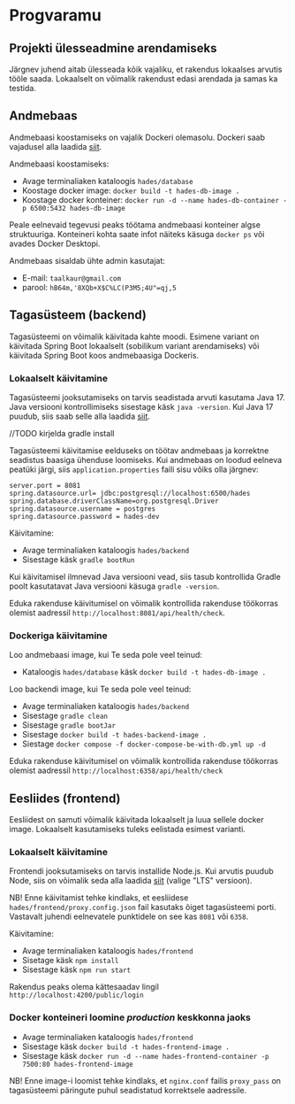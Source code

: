 # Progvaramu


## Projekti ülesseadmine arendamiseks
Järgnev juhend aitab ülesseada kõik vajaliku, et rakendus lokaalses arvutis tööle saada. Lokaalselt on võimalik rakendust edasi arendada ja samas ka testida.

## Andmebaas

Andmebaasi koostamiseks on vajalik Dockeri olemasolu. Dockeri saab vajadusel alla laadida [siit](https://www.docker.com/products/docker-desktop/).

Andmebaasi koostamiseks: 
* Avage terminaliaken kataloogis ```hades/database```
* Koostage docker image: ```docker build -t hades-db-image .```
* Koostage docker konteiner: ```docker run -d --name hades-db-container -p 6500:5432 hades-db-image```

Peale eelnevaid tegevusi peaks töötama andmebaasi konteiner algse struktuuriga. 
Konteineri kohta saate infot näiteks käsuga ```docker ps``` või avades Docker Desktopi.

Andmebaas sisaldab ühte admin kasutajat:  
- E-mail: ``taalkaur@gmail.com``
- parool: ``hB64m,'8XQb+X$C%LC(P3M5;4U"=qj,5``

## Tagasüsteem (backend)

Tagasüsteemi on võimalik käivitada kahte moodi. Esimene variant on käivitada Spring Boot lokaalselt (sobilikum variant arendamiseks) või
käivitada Spring Boot koos andmebaasiga Dockeris.

### Lokaalselt käivitamine

Tagasüsteemi jooksutamiseks on tarvis seadistada arvuti kasutama Java 17. Java versiooni kontrollimiseks sisestage käsk ``java -version``.
Kui Java 17 puudub, siis saab selle alla laadida [siit](https://www.oracle.com/java/technologies/javase/jdk17-archive-downloads.html).

//TODO kirjelda gradle install

Tagasüsteemi käivitamise eelduseks on töötav andmebaas ja korrektne seadistus baasiga ühenduse loomiseks. Kui andmebaas on loodud eelneva peatüki 
järgi, siis `application.properties` faili sisu võiks olla järgnev:

```
server.port = 8081
spring.datasource.url= jdbc:postgresql://localhost:6500/hades
spring.database.driverClassName=org.postgresql.Driver
spring.datasource.username = postgres
spring.datasource.password = hades-dev
```

Käivitamine:

- Avage terminaliaken kataloogis ``hades/backend``
- Sisestage käsk ``gradle bootRun``

Kui käivitamisel ilmnevad Java versiooni vead, siis tasub kontrollida Gradle poolt kasutatavat Java versiooni käsuga ``gradle -version``.  

Eduka rakenduse käivitumisel on võimalik kontrollida rakenduse töökorras olemist aadressil ``http://localhost:8081/api/health/check``.

### Dockeriga käivitamine

Loo andmebaasi image, kui Te seda pole veel teinud:
- Kataloogis `hades/database` käsk `docker build -t hades-db-image .`

Loo backendi image, kui Te seda pole veel teinud:
- Avage terminaliaken kataloogis `hades/backend`
- Sisestage `gradle clean`
- Sisestage `gradle bootJar`
- Sisestage `docker build -t hades-backend-image .`
- Siestage `docker compose -f docker-compose-be-with-db.yml up -d`

Eduka rakenduse käivitumisel on võimalik kontrollida rakenduse töökorras olemist aadressil `http://localhost:6358/api/health/check`

## Eesliides (frontend)

Eesliidest on samuti võimalik käivitada lokaalselt ja luua sellele docker image. 
Lokaalselt kasutamiseks tuleks eelistada esimest varianti.

### Lokaalselt käivitamine

Frontendi jooksutamiseks on tarvis installide Node.js. Kui arvutis puudub Node, 
siis on võimalik seda alla laadida [siit](https://nodejs.org/en/download) (valige "LTS" versioon).

NB! Enne käivitamist tehke kindlaks, et eesliidese `hades/frontend/proxy.config.json` fail kasutaks õiget tagasüsteemi porti.
Vastavalt juhendi eelnevatele punktidele on see kas `8081` või `6358`.

Käivitamine:  
- Avage terminaliaken kataloogis `hades/frontend`
- Sisetage käsk `npm install`
- Sisestage käsk `npm run start`

Rakendus peaks olema kättesaadav lingil `http://localhost:4200/public/login`


### Docker konteineri loomine *production* keskkonna jaoks

- Avage terminaliaken kataloogis `hades/frontend`
- Sisestage käsk `docker build -t hades-frontend-image .`
- Sisestage käsk `docker run -d --name hades-frontend-container -p 7500:80 hades-frontend-image`

NB! Enne image-i loomist tehke kindlaks, et `nginx.conf` failis `proxy_pass` on tagasüsteemi päringute puhul seadistatud korrektsele aadressile.